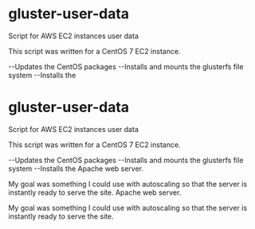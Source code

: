 
# gluster-user-data
Script for AWS EC2 instances user data

This script was written for a CentOS 7 EC2 instance.

--Updates the CentOS packages
--Installs and mounts the glusterfs file system
--Installs the 
# gluster-user-data
Script for AWS EC2 instances user data

This script was written for a CentOS 7 EC2 instance.

--Updates the CentOS packages
--Installs and mounts the glusterfs file system
--Installs the Apache web server.

My goal was something I could use with autoscaling so that the server is instantly ready to serve the site.
Apache web server.

My goal was something I could use with autoscaling so that the server is instantly ready to serve the site.
